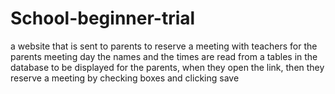 # School-beginner-trial
a website that is sent to parents to reserve a meeting with teachers for the parents meeting day the names and the times are read from a tables in the database 
to be displayed for the parents, when they open the link, then they reserve a meeting by checking boxes and clicking save
